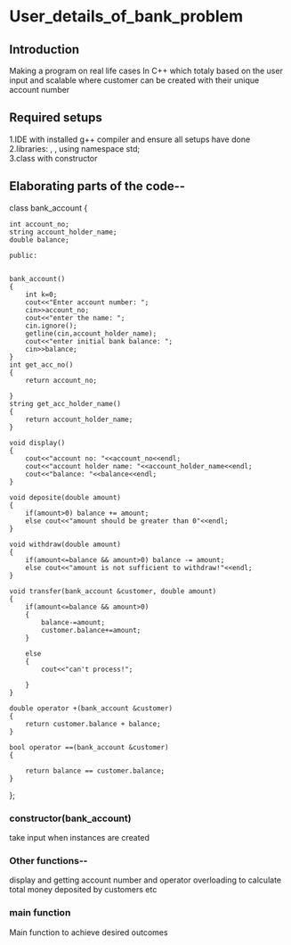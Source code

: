 # User_details_of_bank_problem
## Introduction
Making a program on real life cases In C++ which totaly based on the user input and scalable where customer can be created with their unique account number<br>
## Required setups
1.IDE with installed g++ compiler and ensure all setups have done<br>
2.libraries: <iostream>, <vector>, using namespace std;<br>
3.class with constructor<br>
## Elaborating parts of the code--
 class bank_account
 {
    
    int account_no;
    string account_holder_name;
    double balance;

    public:

    
    bank_account()
    {
        int k=0;
        cout<<"Enter account number: ";
        cin>>account_no;
        cout<<"enter the name: ";
        cin.ignore();
        getline(cin,account_holder_name);
        cout<<"enter initial bank balance: ";
        cin>>balance;
    }
    int get_acc_no()
    {
        return account_no;
        
    }
    string get_acc_holder_name()
    {
        return account_holder_name;
    }

    void display()
    {
        cout<<"account no: "<<account_no<<endl;
        cout<<"account holder name: "<<account_holder_name<<endl;
        cout<<"balance: "<<balance<<endl;
    }

    void deposite(double amount)
    {
        if(amount>0) balance += amount;
        else cout<<"amount should be greater than 0"<<endl;
    }

    void withdraw(double amount)
    {
        if(amount<=balance && amount>0) balance -= amount;
        else cout<<"amount is not sufficient to withdraw!"<<endl;
    }

    void transfer(bank_account &customer, double amount)
    {
        if(amount<=balance && amount>0) 
        {
            balance-=amount;
            customer.balance+=amount;
        }

        else
        {
            cout<<"can't process!";

        }
    }

    double operator +(bank_account &customer)
    {
        return customer.balance + balance;
    }

    bool operator ==(bank_account &customer)
    {

        return balance == customer.balance;
    }
};

### constructor(bank_account)
take input when instances are created<br>
### Other functions--
display and getting account number and operator overloading to calculate total money deposited by customers etc<br>
### main function
Main function to achieve desired outcomes<br>
